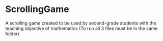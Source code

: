 # ScrollingGame
A scrolling game created to be used by second-grade students with the teaching objective of mathematics
(To run all 3 files must be in the same folder)
